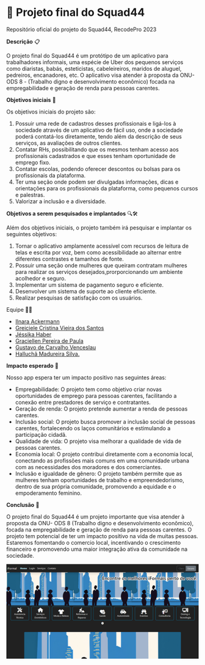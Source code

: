 # 🚀 **Projeto final do Squad44**
Repositório oficial do projeto do Squad44, RecodePro 2023

**Descrição** 📋

O projeto final do Squad44 é um protótipo de um aplicativo para trabalhadores informais, uma espécie de Uber dos pequenos serviços como diaristas, babás, esteticistas, cabeleireiros, maridos de aluguel, pedreiros, encanadores, etc. O aplicativo visa atender à proposta da ONU- ODS 8 - (Trabalho digno e desenvolvimento econômico) focada na empregabilidade e geração de renda para pessoas carentes.

**Objetivos iniciais** 🎯

Os objetivos iniciais do projeto são:

1. Possuir uma rede de cadastros desses profissionais e ligá-los à sociedade através de um aplicativo de fácil uso, onde a sociedade poderá contatá-los diretamente, tendo além da descrição de seus serviços, as avaliações de outros clientes.
2. Contatar RHs, possibilitando que os mesmos tenham acesso aos profissionais cadastrados e que esses tenham oportunidade de emprego fixo.
3. Contatar escolas, podendo oferecer descontos ou bolsas para os profissionais da plataforma.
4. Ter uma seção onde podem ser divulgadas informações, dicas e orientações para os profissionais da plataforma, como pequenos cursos e palestras.
5. Valorizar a inclusão e a diversidade.

**Objetivos a serem pesquisados e implantados** 🔍🛠️

Além dos objetivos iniciais, o projeto também irá pesquisar e implantar os seguintes objetivos:

1. Tornar o aplicativo amplamente acessível com recursos de leitura de telas e escrita por voz, bem como acessibilidade ao alternar entre diferentes contrastes e tamanhos de fonte.
2. Possuir uma seção onde mulheres que queiram contratam mulheres para realizar os serviços desejados,prorporcionando um ambiente acolhedor e seguro.
3. Implementar um sistema de pagamento seguro e eficiente.
4. Desenvolver um sistema de suporte ao cliente eficiente.
5. Realizar pesquisas de satisfação com os usuários.

Equipe 🤜🤛
- [Ilnara Ackermann](https://github.com/ilnaraackermann)
- [Greiciele Cristina Vieira dos Santos](https://github.com/GreicyVieira)
- [Jéssika Haber](https://github.com/jessikahaber)
- [Graciellen Pereira de Paula](https://github.com/Graciellen)
- [Gustavo de Carvalho Venceslau](https://github.com/GustavoCarvalhoV)
- [Halluchã Madureira Silva.](https://github.com/hallucha)

**Impacto esperado** 🌟

Nosso app espera ter um impacto positivo nas seguintes áreas:

- Empregabilidade: O projeto tem como objetivo criar novas oportunidades de emprego para pessoas carentes, facilitando a conexão entre prestadores de serviço e contratantes.
- Geração de renda: O projeto pretende aumentar a renda de pessoas carentes.
- Inclusão social: O projeto busca promover a inclusão social de pessoas carentes, fortalecendo os laços comunitários e estimulando a participação cidadã.
- Qualidade de vida: O projeto visa melhorar a qualidade de vida de pessoas carentes.
- Economia local:  O projeto contribui diretamente com a economia local, conectando as profissões mais comuns em uma comunidade urbana com as necessidades dos moradores e dos comerciantes.
- Inclusão e igualdade de gênero: O projeto também permite que as mulheres tenham oportunidades de trabalho e empreendedorismo, dentro de sua própria comunidade, promovendo a equidade e o empoderamento feminino.

**Conclusão** 🎉

O projeto final do Squad44 é um projeto importante que visa atender à proposta da ONU- ODS 8 (Trabalho digno e desenvolvimento econômico), focada na empregabilidade e geração de renda para pessoas carentes. O projeto tem potencial de ter um impacto positivo na vida de muitas pessoas. Estaremos fomentando o comercio local, incentivando o crescimento financeiro e promovendo uma maior integração ativa da comunidade na sociedade.

![Imagem do Projeto](./src/img/imagem-projeto.png)

